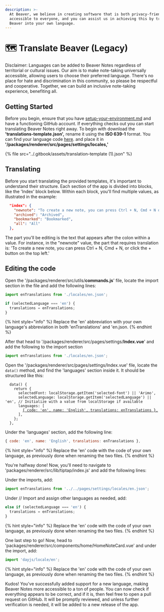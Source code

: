 ```yaml
---
description: >-
  At Beaver, we believe in creating software that is both privacy-friendly and
  accessible to everyone, and you can assist us in achieving this by translating
  Beaver into your own language.
---
```


# 🗺️ Translate Beaver (Legacy)

Disclaimer: Languages can be added to Beaver Notes regardless of territorial or cultural issues. Our aim is to make note-taking universally accessible, allowing users to choose their preferred language. There's no place for hate and discrimination in this community, so please be respectful and cooperative. Together, we can build an inclusive note-taking experience, benefiting all.

## Getting Started

Before you begin, ensure that you have [setup-your-environment.md](setup-your-environment.md 'mention') and have a functioning GitHub account. If everything checks out you can start translating Beaver Notes right away. To begin with download the **'translations-template.json',** rename it using the **ISO 639-1** format. You can find your language code [here](https://en.wikipedia.org/wiki/List_of_ISO_639-1_codes). and place it in **'/packages/renderer/src/pages/settings/locales,'**

{% file src="../.gitbook/assets/translation-template (1).json" %}

## Translating

Before you start translating the provided templates, it's important to understand their structure. Each section of the app is divided into blocks, like the 'Index' block below. Within each block, you'll find multiple values, as illustrated in the example:

```json
  "index": {
    "newnote": "To create a new note, you can press Ctrl + N, Cmd + N or click the + button on top left",
    "archived": "Archived",
    "bookmarked": "Bookmarked",
    "all": "All"
  },
```

The part you'll be editing is the text that appears after the colon within a value. For instance, in the "newnote" value, the part that requires translation is: 'To create a new note, you can press Ctrl + N, Cmd + N, or click the + button on the top left.'

## Editing the code

Open the '/packages/renderer/src/utils/**commands.js**' file, locate the import section in the file and add the following lines:

```javascript
import enTranslations from './locales/en.json';

if (selectedLanguage === 'en') {
  translations = enTranslations;
}
```

{% hint style="info" %}
Replace the 'en' abbreviation with your own language's abbreviation in both 'enTranslations' and 'en.json.
{% endhint %}

After that head to '/packages/renderer/src/pages/settings/**Index.vue**' and add the following to the import section

```javascript
import enTranslations from './locales/en.json';
```

Open the '/packages/renderer/src/pages/settings/Index.vue' file, locate the `data()` method, and find the 'languages' section inside it. It should be structured like this:

<pre class="language-javascript"><code class="lang-javascript">  data() {
    return {
      selectedFont: localStorage.getItem('selected-font') || 'Arimo',
      selectedLanguage: localStorage.getItem('selectedLanguage') || 'en', // Initialize with a value from localStorage if available
      languages: [
        <a data-footnote-ref href="#user-content-fn-1">{ code: 'en', name: 'English', translations: enTranslations },</a>
      ],
    };
  },
</code></pre>

Under the 'languages' section, add the following line:

```javascript
{ code: 'en', name: 'English', translations: enTranslations },
```

{% hint style="info" %}
Replace the 'en' code with the code of your own language, as previously done when renaming the two files.
{% endhint %}

You're halfway done! Now, you'll need to navigate to 'packages/renderer/src/lib/tiptap/index.js' and add the following lines:

Under the imports, add:

```javascript
import enTranslations from '../../pages/settings/locales/en.json';
```

Under // Import and assign other languages as needed, add:

```javascript
else if (selectedLanguage === 'en') {
  translations = enTranslations;
}
```

{% hint style="info" %}
Replace the 'en' code with the code of your own language, as previously done when renaming the two files.
{% endhint %}

One last step to go! Now, head to 'packages/renderer/src/components/home/HomeNoteCard.vue' and under the import, add:

```javascript
import 'dayjs/locale/en';
```

{% hint style="info" %}
Replace the 'en' code with the code of your own language, as previously done when renaming the two files.
{% endhint %}

Kudos! You've successfully added support for a new language, making Beaver Notes more accessible to a ton of people. You can now check if everything appears to be correct, and if it is, then feel free to open a pull request on GitHub. It will be promptly reviewed, and unless further verification is needed, it will be added to a new release of the app.

[^1]:
